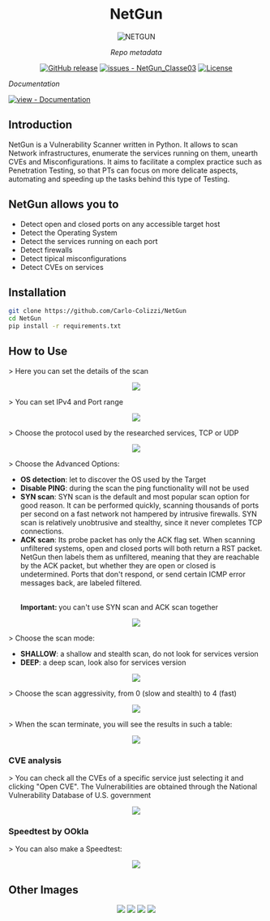 <center>
  <h1><strong>NetGun</strong></h1>
</center>

<p align="center">
    <img src="https://cdn.discordapp.com/attachments/1051051902529437787/1077697212634636308/NetgunLogo13_Telefono.png"alt="NETGUN">
</p>

<center>
<i>Repo metadata</i>

  <a href="https://github.com/Carlo-Colizzi/NetGun/releases/"><img src="https://img.shields.io/github/release/MyCr4ck/NetGun_Classe03?include_prereleases=&sort=semver&color=blue" alt="GitHub release"></a>
  <a href="https://github.com/Carlo-Colizzi/NetGun/issues"><img src="https://img.shields.io/github/issues/MyCr4ck/NetGun_Classe03" alt="issues - NetGun_Classe03"></a>
  <a href="https://github.com/Carlo-Colizzi/NetGun/blob/main/LICENSE"><img src="https://img.shields.io/badge/License-GNU_GPLv3-purple" alt="License"></a>

</center>

<i>Documentation</i>
<div align="left">
  <a href="https://github.com/MyCr4ck/NetGun_Classe03/tree/main/Documentation" title="Go to project documentation"><img src="https://img.shields.io/badge/view-Documentation-blue?style=for-the-badge" alt="view - Documentation"></a>
</div>

## Introduction
NetGun is a Vulnerability Scanner written in Python. It allows to scan Network infrastructures, enumerate the services running on them, unearth CVEs and Misconfigurations.
It aims to facilitate a complex practice such as Penetration Testing, so that PTs can focus on more delicate aspects, automating and speeding up the tasks behind this type of Testing.

## NetGun allows you to
<ul>
  <li> Detect open and closed ports on any accessible target host </li>
  <li> Detect the Operating System</li>
  <li> Detect the services running  on each port</li>
  <li> Detect firewalls</li>
  <li> Detect tipical misconfigurations</li>
  <li> Detect CVEs on services</li>
</ul>


## Installation
```bash
git clone https://github.com/Carlo-Colizzi/NetGun
cd NetGun
pip install -r requirements.txt
```

## How to Use
<p>> Here you can set the details of the scan</p>
<div align="center">
  <img src="https://github.com/Carlo-Colizzi/NetGun/blob/main/source_code/persistence/storage/assets/scan_details.png">
</div>

<p>> You can set IPv4 and Port range</p>
<div align="center">
  <img src="https://github.com/Carlo-Colizzi/NetGun/blob/main/source_code/persistence/storage/assets/set_ip_and_ports.png">
</div>

<p>> Choose the protocol used by the researched services, TCP or UDP</p>
<div align="center">
  <img src="https://github.com/Carlo-Colizzi/NetGun/blob/main/source_code/persistence/storage/assets/protocol.png">
</div>
  <p>> Choose the Advanced Options:</p>
  <ul>
    <li><strong>OS detection</strong>: let to discover the OS used by the Target</li>
    <li><strong>Disable PING</strong>: during the scan the ping functionality will not be used</li>
    <li><strong>SYN scan</strong>: SYN scan is the default and most popular scan option for good reason. It can be performed quickly, scanning thousands of ports per second on a fast network not hampered by intrusive firewalls. SYN scan is relatively unobtrusive and stealthy, since it never completes TCP connections.</li>
    <li><strong>ACK scan</strong>:  Its probe packet has only the ACK flag set. When scanning unfiltered systems, open and closed ports will both return a RST packet. NetGun then labels them as unfiltered, meaning that they are reachable by the ACK packet, but whether they are open or closed is undetermined. Ports that don't respond, or send certain ICMP error messages back, are labeled filtered.</li>
    <br>
    <p><strong>Important: </strong>   you can't use SYN scan and ACK scan together</p>
  </ul>

<div align="center">
  <img src="https://cdn.discordapp.com/attachments/1051051902529437787/1077702303034908712/Immagine_2023-02-16_140002.png">
</div>
  <p>> Choose the scan mode:</p>
  <ul>
    <li><strong>SHALLOW</strong>: a shallow and stealth scan, do not look for services version</li>
    <li><strong>DEEP</strong>: a deep scan, look also for services version</li>
  </ul>
<div align="center">
  <img src="https://github.com/Carlo-Colizzi/NetGun/blob/main/source_code/persistence/storage/assets/set_deep_or_shallow.png">
</div>
<p>> Choose the scan aggressivity, from 0 (slow and stealth) to 4 (fast)</p>
<div align="center">
  <img src="https://github.com/Carlo-Colizzi/NetGun/blob/main/source_code/persistence/storage/assets/scan_aggressivity.png">
</div>
<p>> When the scan terminate, you will see the results in such a table:</p>
<div align="center">
  <img src="https://github.com/Carlo-Colizzi/NetGun/blob/main/source_code/persistence/storage/assets/scan_result.png">
</div>

### CVE analysis
<p>> You can check all the CVEs of a specific service just selecting it and clicking "Open CVE". The Vulnerabilities are obtained through the National Vulnerability Database of U.S. government</p>
<div align="center">
  <img src="https://github.com/Carlo-Colizzi/NetGun/blob/main/source_code/persistence/storage/assets/search_cve.png">
</div>

### Speedtest by OOkla
<p>> You can also make a Speedtest:</p>
<div align="center">
  <img src="https://github.com/Carlo-Colizzi/NetGun/blob/main/source_code/persistence/storage/assets/speedtest.png">
</div>

## Other Images
<div align="center">
  <img src="https://github.com/Carlo-Colizzi/NetGun/blob/main/source_code/persistence/storage/assets/scan_loading.png">
  <img src="https://github.com/Carlo-Colizzi/NetGun/blob/main/source_code/persistence/storage/assets/scan_and_cve_view.png">
  <img src="https://github.com/Carlo-Colizzi/NetGun/blob/main/source_code/persistence/storage/assets/welcome.png">
  <img src="https://github.com/Carlo-Colizzi/NetGun/blob/main/source_code/persistence/storage/assets/scan_view.png">
</div>
